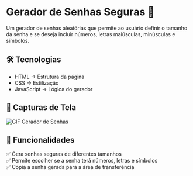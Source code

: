 # Gerador de Senhas Seguras 🚀

Um gerador de senhas aleatórias que permite ao usuário definir o tamanho da senha e se deseja incluir números, letras maiúsculas, minúsculas e símbolos.

## 🛠 Tecnologias  
- HTML → Estrutura da página
- CSS → Estilização
- JavaScript → Lógica do gerador

## 📸 Capturas de Tela  

![GIF Gerador de Senhas](https://github.com/DevLenon01/Gerador-de-Senhas/main/Gerador-de-Senhas-Git2.gif)

## 🎯 Funcionalidades  
✅ Gera senhas seguras de diferentes tamanhos  
✅ Permite escolher se a senha terá números, letras e símbolos  
✅ Copia a senha gerada para a área de transferência
